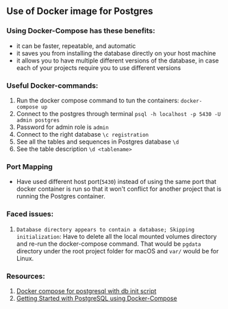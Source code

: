 ## Use of Docker image for Postgres

### Using Docker-Compose has these benefits:
- it can be faster, repeatable, and automatic
- it saves you from installing the database directly on your host machine
- it allows you to have multiple different versions of the database, in case each of your projects require you to use different versions

### Useful Docker-commands:
1. Run the docker compose command to tun the containers: 
```docker-compose up```
2. Connect to the postgres through terminal
```psql -h localhost -p 5430 -U admin postgres```
3. Password for admin role is `admin`
4. Connect to the right database
```\c registration```
5. See all the tables and sequences in Postgres database
```\d```
6. See the table description
```\d <tablename>```

### Port Mapping
- Have used different host port(`5430`) instead of using the same port that docker container is run so that it won't conflict for another project that is running the Postgres container. 

### Faced issues:
1. `Database directory appears to contain a database; Skipping initialization`: Have to delete all the local mounted volumes directory and re-run the docker-compose command. That would be `pgdata` directory under the root project folder for macOS and `var/` would be for Linux. 

### Resources:
1. [Docker compose for postgresql with db init script](https://gist.github.com/onjin/2dd3cc52ef79069de1faa2dfd456c945)
2. [Getting Started with PostgreSQL using Docker-Compose](https://medium.com/analytics-vidhya/getting-started-with-postgresql-using-docker-compose-34d6b808c47c)
